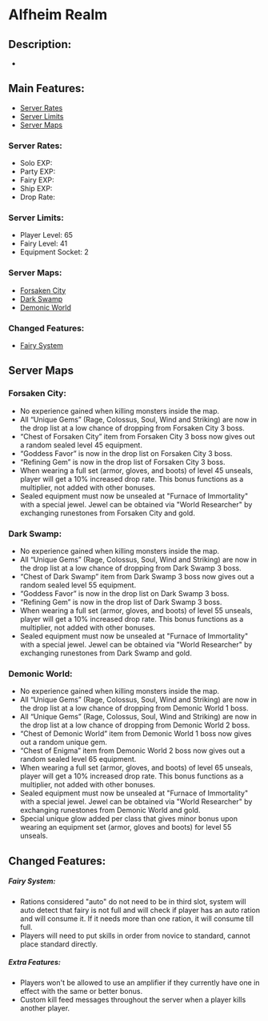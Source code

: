 # Alfheim Realm

## Description:
* 

## Main Features:
* [Server Rates](#server-rates)
* [Server Limits](#server-limits)
* [Server Maps](#server-maps)
### Server Rates:
* Solo EXP: 
* Party EXP: 
* Fairy EXP: 
* Ship EXP: 
* Drop Rate: 
### Server Limits:
* Player Level: 65
* Fairy Level: 41
* Equipment Socket: 2
### Server Maps:
* [Forsaken City](#forsaken-city)
* [Dark Swamp](#dark-swamp)
* [Demonic World](#demonic-world)
### Changed Features:
* [Fairy System](#fairy-system)

## Server Maps
### Forsaken City:
* No experience gained when killing monsters inside the map.
* All “Unique Gems” (Rage, Colossus, Soul, Wind and Striking) are now in the drop list at a low chance of dropping from Forsaken City 3 boss.
* “Chest of Forsaken City” item from Forsaken City 3 boss now gives out a random sealed level 45 equipment.
* “Goddess Favor” is now in the drop list on Forsaken City 3 boss.
* “Refining Gem” is now in the drop list of Forsaken City 3 boss.
* When wearing a full set (armor, gloves, and boots) of level 45 unseals, player will get a 10% increased drop rate. This bonus functions as a multiplier, not added with other bonuses.
* Sealed equipment must now be unsealed at "Furnace of Immortality" with a special jewel. Jewel can be obtained via "World Researcher" by exchanging runestones from Forsaken City and gold.
### Dark Swamp:
* No experience gained when killing monsters inside the map.
* All “Unique Gems” (Rage, Colossus, Soul, Wind and Striking) are now in the drop list at a low chance of dropping from Dark Swamp 3 boss.
* “Chest of Dark Swamp” item from Dark Swamp 3 boss now gives out a random sealed level 55 equipment.
* “Goddess Favor” is now in the drop list on Dark Swamp 3 boss.
* “Refining Gem” is now in the drop list of Dark Swamp 3 boss.
* When wearing a full set (armor, gloves, and boots) of level 55 unseals, player will get a 10% increased drop rate. This bonus functions as a multiplier, not added with other bonuses.
* Sealed equipment must now be unsealed at "Furnace of Immortality" with a special jewel. Jewel can be obtained via "World Researcher" by exchanging runestones from Dark Swamp and gold.
### Demonic World:
* No experience gained when killing monsters inside the map.
* All “Unique Gems” (Rage, Colossus, Soul, Wind and Striking) are now in the drop list at a low chance of dropping from Demonic World 1 boss.
* All “Unique Gems” (Rage, Colossus, Soul, Wind and Striking) are now in the drop list at a low chance of dropping from Demonic World 2 boss.
* “Chest of Demonic World” item from Demonic World 1 boss now gives out a random unique gem.
* “Chest of Enigma” item from Demonic World 2 boss now gives out a random sealed level 65 equipment.
* When wearing a full set (armor, gloves, and boots) of level 65 unseals, player will get a 10% increased drop rate. This bonus functions as a multiplier, not added with other bonuses.
* Sealed equipment must now be unsealed at "Furnace of Immortality" with a special jewel. Jewel can be obtained via "World Researcher" by exchanging runestones from Demonic World and gold.
* Special unique glow added per class that gives minor bonus upon wearing an equipment set (armor, gloves and boots) for level 55 unseals.
## Changed Features:
##### Fairy System:
* Rations considered "auto" do not need to be in third slot, system will auto detect that fairy is not full and will check if player has an auto ration and will consume it. If it needs more than one ration, it will consume till full.
* Players will need to put skills in order from novice to standard, cannot place standard directly.

##### Extra Features:
* Players won't be allowed to use an amplifier if they currently have one in effect with the same or better bonus.
* Custom kill feed messages throughout the server when a player kills another player.
